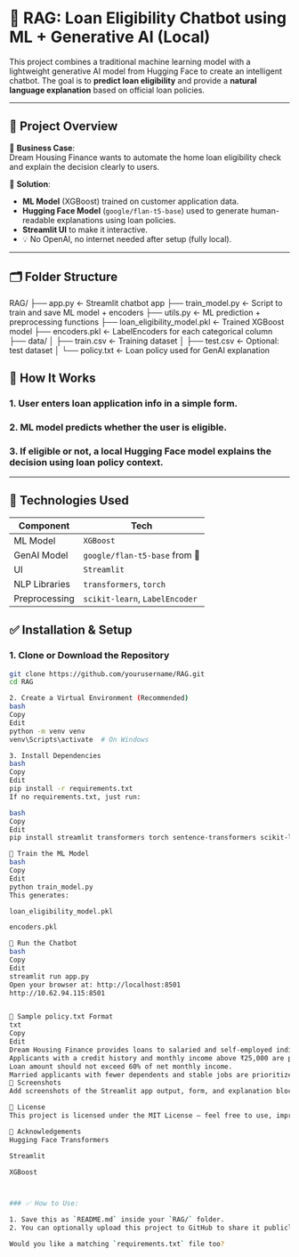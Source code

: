 # 🧠 RAG: Loan Eligibility Chatbot using ML + Generative AI (Local)

This project combines a traditional machine learning model with a lightweight generative AI model from Hugging Face to create an intelligent chatbot. The goal is to **predict loan eligibility** and provide a **natural language explanation** based on official loan policies.

---

## 📌 Project Overview

🎯 **Business Case**:  
Dream Housing Finance wants to automate the home loan eligibility check and explain the decision clearly to users.

🔧 **Solution**:
- **ML Model** (XGBoost) trained on customer application data.
- **Hugging Face Model** (`google/flan-t5-base`) used to generate human-readable explanations using loan policies.
- **Streamlit UI** to make it interactive.
- 💡 No OpenAI, no internet needed after setup (fully local).

---

## 🗂️ Folder Structure

RAG/
├── app.py ← Streamlit chatbot app
├── train_model.py ← Script to train and save ML model + encoders
├── utils.py ← ML prediction + preprocessing functions
├── loan_eligibility_model.pkl ← Trained XGBoost model
├── encoders.pkl ← LabelEncoders for each categorical column
├── data/
│ ├── train.csv ← Training dataset
│ ├── test.csv ← Optional: test dataset
│ └── policy.txt ← Loan policy used for GenAI explanation

## 🚀 How It Works

### 1. User enters loan application info in a simple form.
### 2. ML model predicts whether the user is eligible.
### 3. If eligible or not, a local Hugging Face model explains the decision using loan policy context.

---

## 🧪 Technologies Used

| Component         | Tech                                |
|------------------|--------------------------------------|
| ML Model         | `XGBoost`                            |
| GenAI Model      | `google/flan-t5-base` from 🤗         |
| UI               | `Streamlit`                          |
| NLP Libraries    | `transformers`, `torch`              |
| Preprocessing    | `scikit-learn`, `LabelEncoder`       |

## ✅ Installation & Setup

### 1. Clone or Download the Repository
```bash
git clone https://github.com/yourusername/RAG.git
cd RAG

2. Create a Virtual Environment (Recommended)
bash
Copy
Edit
python -m venv venv
venv\Scripts\activate  # On Windows

3. Install Dependencies
bash
Copy
Edit
pip install -r requirements.txt
If no requirements.txt, just run:

bash
Copy
Edit
pip install streamlit transformers torch sentence-transformers scikit-learn joblib xgboost pandas

🧠 Train the ML Model
bash
Copy
Edit
python train_model.py
This generates:

loan_eligibility_model.pkl

encoders.pkl

💬 Run the Chatbot
bash
Copy
Edit
streamlit run app.py
Open your browser at: http://localhost:8501
http://10.62.94.115:8501


📘 Sample policy.txt Format
txt
Copy
Edit
Dream Housing Finance provides loans to salaried and self-employed individuals.
Applicants with a credit history and monthly income above ₹25,000 are preferred.
Loan amount should not exceed 60% of net monthly income.
Married applicants with fewer dependents and stable jobs are prioritized.
📸 Screenshots
Add screenshots of the Streamlit app output, form, and explanation block here.

📄 License
This project is licensed under the MIT License – feel free to use, improve, and share.

🙌 Acknowledgements
Hugging Face Transformers

Streamlit

XGBoost



### ✅ How to Use:

1. Save this as `README.md` inside your `RAG/` folder.
2. You can optionally upload this project to GitHub to share it publicly.

Would you like a matching `requirements.txt` file too?
